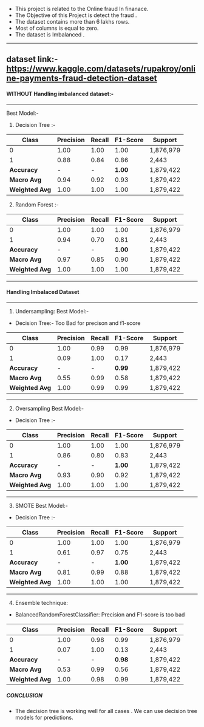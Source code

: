 - This project is related to the Online fraud In finanace. 
- The Objective of this Project is detect the fraud . 
- The dataset contains more than 6 lakhs rows. 
- Most of columns is equal to zero.
- The dataset is Imbalanced .
---------------------------------------------------------------------------------------------------------------------
  dataset link:-https://www.kaggle.com/datasets/rupakroy/online-payments-fraud-detection-dataset
---------------------------------------------------------------------------------------------------------------------
#### WITHOUT Handling imbalanced dataset:-
---------------------------------------------------------------------------------------------------------------------------------------------------
Best Model:- 
1. Decision Tree :-
   
| Class | Precision | Recall | F1-Score | Support |
|-------|-----------|--------|----------|---------|
| 0     | 1.00      | 1.00   | 1.00     | 1,876,979 |
| 1     | 0.88      | 0.84   | 0.86     | 2,443   |
| **Accuracy** | - | - | **1.00** | 1,879,422 |
| **Macro Avg** | 0.94 | 0.92 | 0.93 | 1,879,422 |
| **Weighted Avg** | 1.00 | 1.00 | 1.00 | 1,879,422 |

2. Random Forest :-

| Class | Precision | Recall | F1-Score | Support    |
|-------|-----------|--------|----------|------------|
| 0     | 1.00      | 1.00   | 1.00     | 1,876,979  |
| 1     | 0.94      | 0.70   | 0.81     | 2,443      |
| **Accuracy**  | -         | -      | **1.00** | 1,879,422  |
| **Macro Avg** | 0.97      | 0.85   | 0.90     | 1,879,422  |
| **Weighted Avg** | 1.00   | 1.00   | 1.00     | 1,879,422  |

---------------------------------------------------------------------------------------------------------------------------------------------------
#### Handling Imbalaced Dataset
---------------------------------------------------------------------------------------------------------------------------------------------------
1. Undersampling:
Best Model:-
- Decision Tree:- Too Bad for precison and f1-score
  
| Class | Precision | Recall | F1-Score | Support    |
|-------|-----------|--------|----------|------------|
| 0     | 1.00      | 0.99   | 0.99     | 1,876,979  |
| 1     | 0.09      | 1.00   | 0.17     | 2,443      |
| **Accuracy**  | -         | -      | **0.99** | 1,879,422  |
| **Macro Avg** | 0.55      | 0.99   | 0.58     | 1,879,422  |
| **Weighted Avg** | 1.00   | 0.99   | 0.99     | 1,879,422  |
---------------------------------------------------------------------------------------------------------------------------------------------------
2. Oversampling 
Best Model:- 

- Decision Tree :-
  
| Class | Precision | Recall | F1-Score | Support    |
|-------|-----------|--------|----------|------------|
| 0     | 1.00      | 1.00   | 1.00     | 1,876,979  |
| 1     | 0.86      | 0.80   | 0.83     | 2,443      |
| **Accuracy**  | -         | -      | **1.00** | 1,879,422  |
| **Macro Avg** | 0.93      | 0.90   | 0.92     | 1,879,422  |
| **Weighted Avg** | 1.00   | 1.00   | 1.00     | 1,879,422  |
---------------------------------------------------------------------------------------------------------------------------------------------------
3. SMOTE
Best Model:-

- Decision Tree :-
  
| Class | Precision | Recall | F1-Score | Support    |
|-------|-----------|--------|----------|------------|
| 0     | 1.00      | 1.00   | 1.00     | 1,876,979  |
| 1     | 0.61      | 0.97   | 0.75     | 2,443      |
| **Accuracy**  | -         | -      | **1.00** | 1,879,422  |
| **Macro Avg** | 0.81      | 0.99   | 0.88     | 1,879,422  |
| **Weighted Avg** | 1.00   | 1.00   | 1.00     | 1,879,422  |
---------------------------------------------------------------------------------------------------------------------------------------------------
4. Ensemble technique:

- BalancedRandomForestClassifier: Precision and F1-score is too bad
  
| Class | Precision | Recall | F1-Score | Support    |
|-------|-----------|--------|----------|------------|
| 0     | 1.00      | 0.98   | 0.99     | 1,876,979  |
| 1     | 0.07      | 1.00   | 0.13     | 2,443      |
| **Accuracy**  | -         | -      | **0.98** | 1,879,422  |
| **Macro Avg** | 0.53      | 0.99   | 0.56     | 1,879,422  |
| **Weighted Avg** | 1.00   | 0.98   | 0.99     | 1,879,422  |

##### CONCLUSION
- The decision tree is working well for all cases . We can use decision tree models for predictions.
